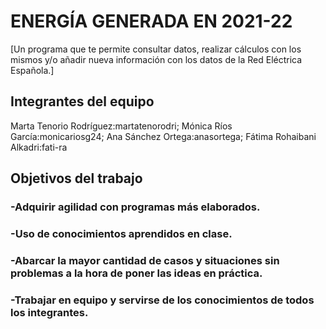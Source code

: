 # ENERGÍA GENERADA EN 2021-22

[Un programa que te permite consultar datos, realizar cálculos con los mismos y/o añadir nueva información con los datos de la Red Eléctrica Española.]

## Integrantes del equipo

Marta Tenorio Rodríguez:martatenorodri;
Mónica Ríos García:monicariosg24;
Ana Sánchez Ortega:anasortega;
Fátima Rohaibani Alkadri:fati-ra

## Objetivos del trabajo

### -Adquirir agilidad con programas más elaborados.
### -Uso de conocimientos aprendidos en clase.
### -Abarcar la mayor cantidad de casos y situaciones sin problemas a la hora de poner las ideas en práctica.
### -Trabajar en equipo y servirse de los conocimientos de todos los integrantes.

